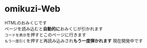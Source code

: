 # omikuzi-Web
HTMLのおみくじです<br>
ページを読み込むと**自動的に**おみくじが引かれます<br>
`コードを表示`を押すとこのページに行きます<br>
`もう一度引く`を押すと再読み込みされ**もう一度弾かれます**
現在開発中です


